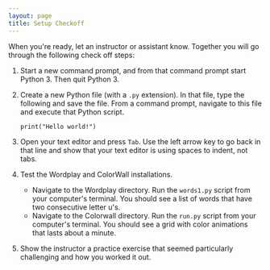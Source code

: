 ```yaml
---
layout: page
title: Setup Checkoff
---
```


When you're ready, let an instructor or assistant know. Together you will go through the following check off steps:

1. Start a new command prompt, and from that command prompt start Python 3. Then quit Python 3.
2. Create a new Python file (with a `.py` extension). In that file, type the following and save the file. From a command prompt, navigate to this file and execute that Python script.

    `print("Hello world!")`

3. Open your text editor and press `Tab`. Use the left arrow key to go back in that line and show that your text editor is using spaces to indent, not tabs.  
4. Test the Wordplay and ColorWall installations.
    - Navigate to the Wordplay directory. Run the `words1.py` script from your computer's terminal. You should see a list of words that have two consecutive letter u's.
    - Navigate to the Colorwall directory. Run the `run.py` script from your computer's terminal. You should see a grid with color animations that lasts about a minute.
5. Show the instructor a practice exercise that seemed particularly challenging and how you worked it out.
